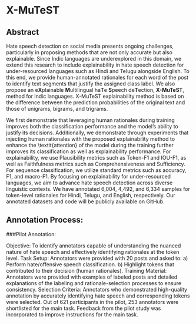 # X-MuTeST

## Abstract

Hate speech detection on social media presents ongoing challenges, particularly in proposing methods that are not only accurate but also explainable. Since Indic languages are underexplored in this domain, we extend this research to include explainability in hate speech detection for under-resourced languages such as Hindi and Telugu alongside English. To this end, we provide human-annotated rationales for each word of the post to identify text segments that justify the assigned class label. We also propose an e**X**plainable **M**ultilingual ha**T**e **S**peech de**T**ection, **X-MuTeST**, method for Indic languages. X-MuTeST explainability method is based on the difference between the prediction probabilities of the original text and those of unigrams, bigrams, and trigrams.

We first demonstrate that leveraging human rationales during training improves both the classification performance and the model’s ability to justify its decisions. Additionally, we demonstrate through experiments that injecting human rationales with the proposed explainability method to enhance the \textit{attention} of the model during the training further improves its classification as well as explainability performance. For explainability, we use Plausibility metrics such as Token-F1 and IOU-F1, as well as Faithfulness metrics such as Comprehensiveness and Sufficiency. For sequence classification, we utilize standard metrics such as accuracy, F1, and macro-F1. By focusing on explainability for under-resourced languages, we aim to advance hate speech detection across diverse linguistic contexts. We have annotated 6,004, 4,492, and 6,334 samples for token-level rationales for Hindi, Telugu, and English, respectively. Our annotated datasets and code will be publicly available on GitHub.

## Annotation Process:
###Pilot Annotation:

Objective: To identify annotators capable of understanding the nuanced nature of hate speech and effectively identifying rationales at the token level.
Task Setup: Annotators were provided with 20 posts and asked to:
a) Perform hate/offensive speech classification.
b) Highlight tokens that contributed to their decision (human rationales).
Training Material: Annotators were provided with examples of labeled posts and detailed explanations of the labeling and rationale-selection processes to ensure consistency.
Selection Criteria: Annotators who demonstrated high-quality annotation by accurately identifying hate speech and corresponding tokens were selected. Out of 621 participants in the pilot, 253 annotators were shortlisted for the main task. Feedback from the pilot study was incorporated to improve instructions for the main task.
